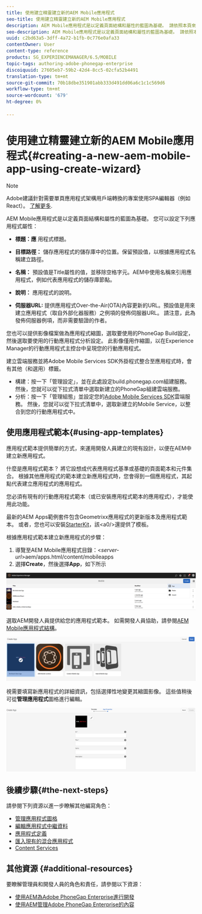 ```yaml
---
title: 使用建立精靈建立新的AEM Mobile應用程式
seo-title: 使用建立精靈建立新的AEM Mobile應用程式
description: AEM Mobile應用程式是以定義頁面結構和屬性的藍圖為基礎。 請依照本頁來瞭解如何根據應用程式範本建立新應用程式。
seo-description: AEM Mobile應用程式是以定義頁面結構和屬性的藍圖為基礎。 請依照本頁來瞭解如何根據應用程式範本建立新應用程式。
uuid: c2bd63a5-3dff-4a72-b1fb-0c776e0afa33
contentOwner: User
content-type: reference
products: SG_EXPERIENCEMANAGER/6.5/MOBILE
topic-tags: authoring-adobe-phonegap-enterprise
discoiquuid: 27605eb7-59b2-42d4-8cc5-02cfa52b4491
translation-type: tm+mt
source-git-commit: 70b18dbe351901abb333d491dd06a6c1c1c569d6
workflow-type: tm+mt
source-wordcount: '679'
ht-degree: 0%

---
```



# 使用建立精靈建立新的AEM Mobile應用程式{#creating-a-new-aem-mobile-app-using-create-wizard}

>[!NOTE]
>
>Adobe建議針對需要單頁應用程式架構用戶端轉換的專案使用SPA編輯器（例如React）。 [了解更多](/help/sites-developing/spa-overview.md).

AEM Mobile應用程式是以定義頁面結構和屬性的藍圖為基礎。 您可以設定下列應用程式屬性：

* **標題：應** 用程式標題。
* **目標路徑：** 儲存應用程式的儲存庫中的位置。保留預設值，以根據應用程式名稱建立路徑。

* **名稱：** 預設值是Title屬性的值，並移除空格字元。AEM中使用名稱來引用應用程式，例如代表應用程式的儲存庫節點。
* **說明：** 應用程式的說明。
* **伺服器URL:** 提供應用程式Over-the-Air(OTA)內容更新的URL。預設值是用來建立應用程式（取自外部化器服務）之例項的發佈伺服器URL。 請注意，此為發佈伺服器例項，而非需要驗證的作者。

您也可以提供影像檔案做為應用程式縮圖，選取要使用的PhoneGap Build設定，然後選取要使用的行動應用程式分析設定。 此影像僅用作縮圖，以在Experience Manager的行動應用程式主控台中呈現您的行動應用程式。

建立雲端服務並將Adobe Mobile Services SDK外掛程式整合至應用程式時，會有其他（和選用）標籤。

* 構建：按一下「管理設定」，並在此處設定build.phonegap.com組建服務。 然後，您就可以從下拉式清單中選取新建立的PhoneGap組建雲端服務。
* 分析：按一下「管理組態」並設定您的[Adobe Mobile Services SDK](https://docs.adobe.com/content/help/en/mobile-services/using/home.html)雲端服務。 然後，您就可以從下拉式清單中，選取新建立的Mobile Service，以整合到您的行動應用程式中。

## 使用應用程式範本{#using-app-templates}

應用程式範本提供簡單的方式，來運用開發人員建立的現有設計，以便在AEM中建立新應用程式。

什麼是應用程式範本？ 將它設想成代表應用程式基準或基礎的頁面範本和元件集合。
根據其他應用程式的範本建立新應用程式時，您會得到一個應用程式，其起點代表建立應用程式的應用程式。

您必須有現有的行動應用程式範本（或已安裝應用程式範本的應用程式），才能使用此功能。

最新的AEM Apps範例套件包含Geometrixx應用程式的更新版本及應用程式範本。 或者，您也可以安裝[StarterKit](https://github.com/Adobe-Marketing-Cloud-Apps/aem-phonegap-starter-kit)，該&lt;a0/>還提供了模板。

根據應用程式範本建立新應用程式的步驟：

1. 導覽至AEM Mobile應用程式目錄：&lt;*server-url*>aem/apps.html/content/mobileapps
1. 選擇&#x200B;**Create**，然後選擇&#x200B;**App**，如下所示

![chlimage_1-158](assets/chlimage_1-158.png)

選取AEM開發人員提供給您的應用程式範本。 如需開發人員協助，請參閱[AEM Mobile應用程式結構](/help/mobile/phonegap-structure-an-app.md)。

![chlimage_1-159](assets/chlimage_1-159.png)

視需要填寫新應用程式的詳細資訊，包括選擇性地變更其縮圖影像。 這些值稍後可從&#x200B;**管理應用程式**&#x200B;圖格進行編輯。

![chlimage_1-160](assets/chlimage_1-160.png)

## 後續步驟{#the-next-steps}

請參閱下列資源以進一步瞭解其他編寫角色：

* [管理應用程式圖格](/help/mobile/phonegap-app-details-tile.md)
* [編輯應用程式中繼資料](/help/mobile/phonegap-editmetadata.md)
* [應用程式定義](/help/mobile/phonegap-app-definitions.md)
* [匯入現有的混合應用程式](/help/mobile/phonegap-adding-content-to-imported-app.md)
* [Content Services](/help/mobile/develop-content-as-a-service.md)

## 其他資源 {#additional-resources}

要瞭解管理員和開發人員的角色和責任，請參閱以下資源：

* [使用AEM為Adobe PhoneGap Enterprise進行開發](/help/mobile/developing-in-phonegap.md)
* [使用AEM管理Adobe PhoneGap Enterprise的內容](/help/mobile/administer-phonegap.md)
